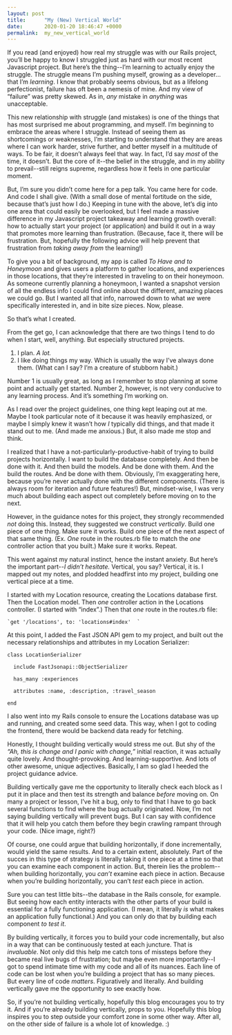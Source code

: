 ```yaml
---
layout: post
title:      "My (New) Vertical World"
date:       2020-01-20 18:46:47 +0000
permalink:  my_new_vertical_world
---
```



   If you read (and enjoyed) how real my struggle was with our Rails project, you’ll be happy to know I struggled just as hard with our most recent Javascript project. But here’s the thing--I’m learning to actually enjoy the struggle. The struggle means I’m pushing myself, growing as a developer... that I’m *learning*. I know that probably seems obvious, but as a lifelong perfectionist, failure has oft been a nemesis of mine. And my view of “failure” was pretty skewed. As in, *any* mistake in *anything* was unacceptable.
	 
 This new relationship with struggle (and mistakes) is one of the things that has most surprised me about programming, and myself. I’m beginning to embrace the areas where I struggle. Instead of seeing them as shortcomings or weaknesses, I’m starting to understand that they are areas where I can work harder, strive further, and better myself in a multitude of ways. To be fair, it doesn’t always feel that way. In fact, I’d say *most* of the time, it doesn’t. But the core of it--the belief in the struggle, and in my ability to prevail--still reigns supreme, regardless how it feels in one particular moment.
	
  But, I’m sure you didn’t come here for a pep talk. You came here for code. And code I shall give. (With a small dose of mental fortitude on the side, because that’s just how I do.) Keeping in tune with the above, let’s dig into one area that could easily be overlooked, but I feel made a massive difference in my Javascript project takeaway and learning growth overall: how to actually start your project (or application) and build it out in a way that promotes more learning than frustration. (Because, face it, there will be frustration. But, hopefully the following advice will help prevent that frustration from *taking away from* the learning!)
	
 To give you a bit of background, my app is called *To Have and to Honeymoon* and gives users a platform to gather locations, and experiences in those locations, that they’re interested in traveling to on their honeymoon. As someone currently planning a honeymoon, I wanted a snapshot version of all the endless info I could find online about the different, amazing places we could go. But I wanted all that info, narrowed down to what *we* were specifically interested in, and in bite size pieces. Now, please.
	
  So that’s what I created.

  From the get go, I can acknowledge that there are two things I tend to do when I start, well, anything. But especially structured projects.

   1. I plan. *A lot.*
   2. I like doing things my way. Which is usually the way I’ve always done them. (What can I say? I’m a creature of stubborn habit.)

Number 1 is usually great, as long as I remember to stop planning at some point and actually get started. Number 2, however, is not very conducive to any learning process. And it’s something I’m working on.
	
 As I read over the project guidelines, one thing kept leaping out at me. Maybe I took particular note of it because it was heavily emphasized, or maybe I simply knew it wasn’t how *I* typically did things, and that made it stand out to me. (And made me anxious.) But, it also made me stop and think.
	
 I realized that I have a not-particularly-productive-habit of trying to build projects horizontally. I want to build the database completely. And then be done with it. And then build the models. And be done with them. And the build the routes. And be done with them. Obviously, I’m exaggerating here, because you’re never actually done with the different components. (There is always room for iteration and future features!) But, mindset-wise, I was very much about building each aspect out completely before moving on to the next.
	
 However, in the guidance notes for this project, they strongly recommended *not* doing this. Instead, they suggested we construct *vertically*. Build one piece of one thing. Make sure it works. Build one piece of the next aspect of that same thing. (Ex. *One* route in the routes.rb file to match the *one* controller action that you built.) Make sure it works. Repeat.
	
 This went against my natural instinct, hence the instant anxiety. But here’s the important part--*I didn’t hesitate.* Vertical, you say? Vertical, it is. I mapped out my notes, and plodded headfirst into my project, building one vertical piece at a time.
	
  I started with my Location resource, creating the Locations database first. Then the Location model. Then *one* controller action in the Locations controller. (I started with “index”.) Then that *one* route in the routes.rb file:
	
	`get '/locations', to: 'locations#index'  `
	
At this point, I added the Fast JSON API gem to my project, and built out the necessary relationships and attributes in my Location Serializer:

```
class LocationSerializer

  include FastJsonapi::ObjectSerializer

  has_many :experiences

  attributes :name, :description, :travel_season

end

```
  I also went into my Rails console to ensure the Locations database was up and running, and created some seed data. This way, when I got to coding the frontend, there would be backend data ready for fetching.
	 
  Honestly, I thought building vertically would stress me out. But shy of the *“Ah, this is change and I panic with change,”* initial reaction, it was actually quite lovely. And thought-provoking. And learning-supportive. And lots of other awesome, unique adjectives. Basically, I am so glad I heeded the project guidance advice. 
	 
 Building vertically gave me the opportunity to literally check each block as I put it in place and then test its strength and balance *before* moving on. On many a project or lesson, I’ve hit a bug, only to find that I have to go back several functions to find where the bug actually originated. Now, I’m not saying building vertically will prevent bugs. But I can say with confidence that it will help you catch them before they begin crawling rampant through your code. (Nice image, right?)
	 
  Of course, one could argue that building horizontally, if done incrementally, would yield the same results. And to a certain extent, absolutely. Part of the succes in this type of strategy  is literally taking it one piece at a time so that you can examine each component in action. But, therein lies the problem--when building horizontally, you *can’t* examine each piece in action. Because when you’re building horizontally, you can’t *test* each piece in action.
	 
  Sure you can test little bits--the database in the Rails console, for example. But seeing how each entity interacts with the other parts of your build is essential for a fully functioning application. (I mean, it literally *is* what makes an application fully functional.) And you can only do that by building each component *to test it*.
	 
  By building vertically, it forces you to build your code incrementally, but also in a way that can be continuously tested at each juncture. That is *invaluable*. Not only did this help me catch tons of missteps before they became real live bugs of frustration; but maybe even more importantly--I got to spend intimate time with my code and all of its nuances. Each line of code can be lost when you’re building a project that has so many pieces. But every line of code *matters*. Figuratively and literally. And building vertically gave me the opportunity to see exactly how.

  So, if you’re not building vertically, hopefully this blog encourages you to try it. And if you’re already building vertically, props to you. Hopefully this blog inspires you to step outside your comfort zone in some other way. After all, on the other side of failure is a whole lot of knowledge. :) 


